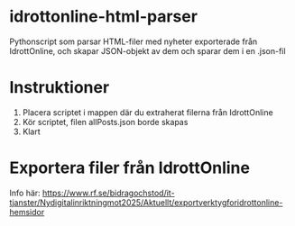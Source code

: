 # idrottonline-html-parser
Pythonscript som parsar HTML-filer med nyheter exporterade från IdrottOnline, och skapar JSON-objekt av dem och sparar dem i en .json-fil

# Instruktioner
1. Placera scriptet i mappen där du extraherat filerna från IdrottOnline
2. Kör scriptet, filen allPosts.json borde skapas
3. Klart

# Exportera filer från IdrottOnline
Info här: https://www.rf.se/bidragochstod/it-tjanster/Nydigitalinriktningmot2025/Aktuellt/exportverktygforidrottonline-hemsidor
